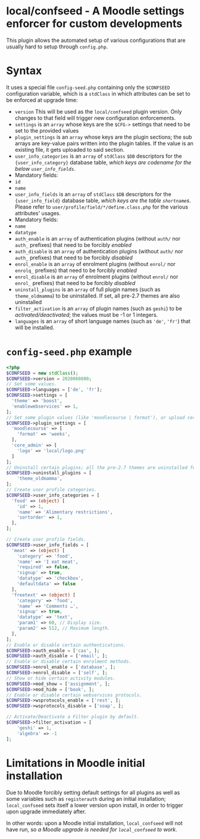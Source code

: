 # local/confseed - A Moodle settings enforcer for custom developments

This plugin allows the automated setup of various configurations that are usually hard to setup through `config.php`.

# Syntax

It uses a special file `config-seed.php` containing only the `$CONFSEED` configuration variable, which is a `stdClass` in which attributes can be set to be enforced at upgrade time:

* `version` This will be used as the `local/confseed` plugin version. Only changes to that field will trigger new configuration enforcements.
* `settings` is an `array` whose keys are the `$CFG->` settings that need to be set to the provided values
* `plugin_settings` is an `array` whose keys are the plugin sections; the sub arrays are key-value pairs written into the plugin tables. If the value is an existing file, it gets uploaded to said section.
* `user_info_categories` is an `array` of `stdClass` `$DB` descriptors for the `{user_info_category}` database table, *which keys are codename for the below `user_info_fields`*.
 * Mandatory fields:
  * `id`
  * `name`
* `user_info_fields` is an `array` of `stdClass` `$DB` descriptors for the `{user_info_field}` database table, *which keys are the table `shortname`s*. Please refer to `user/profile/field/*/define.class.php` for the various attributes' usages.
 * Mandatory fields:
  * `name`
  * `datatype`
* `auth_enable` is an `array` of authentication plugins (without `auth/` nor `auth_` prefixes) that need to be forcibly *enabled*
* `auth_disable` is an `array` of authentication plugins (without `auth/` nor `auth_` prefixes) that need to be forcibly *disabled*
* `enrol_enable` is an `array` of enrolment plugins (without `enrol/` nor `enrolq_` prefixes) that need to be forcibly *enabled*
* `enrol_disable` is an `array` of enrolment plugins (without `enrol/` nor `enrol_` prefixes) that need to be forcibly *disabled*
* `uninstall_plugins` is an `array` of full plugin names (such as `theme_oldmamma`) to be uninstalled. If set, all pre-2.7 themes are also uninstalled
* `filter_activation` is an `array` of plugin names (such as `geshi`) to be *activated/deactivated*; the values must be -1 or 1 integers.
* `languages` is an `array` of short language names (such as `'de'`, `'fr'`) that will be installed.


# `config-seed.php` example
```php
<?php
$CONFSEED = new stdClass();
$CONFSEED->version = 2020060800;
// Set some values.
$CONFSEED->languages = ['de', 'fr'];
$CONFSEED->settings = [
  'theme' => 'boost',
  'enablewebservices' => 1,
];
// Set some plugin values (like 'moodlecourse | format'), or upload certain files.
$CONFSEED->plugin_settings = [
  'moodlecourse' => [
    'format' => 'weeks',
  ],
  'core_admin' => [
    'logo' => 'local/logo.png'
  ]
];
// Uninstall certain plugins; all the pre-2.7 themes are uninstalled forcibly if the variable is set.
$CONFSEED->uninstall_plugins = [
    'theme_oldmamma',
];
// Create user profile categories.
$CONFSEED->user_info_categories = [
  'food' => (object) [
    'id' => 1,
    'name' => 'Alimentary restrictions',
    'sortorder' => 1,
  ],
];

// Create user profile fields.
$CONFSEED->user_info_fields = [
  'meat' => (object) [
    'category' => 'food',
    'name' => 'I eat meat',
    'required' => false,
    'signup' => true,
    'datatype' => 'checkbox',
    'defaultdata' => false
  ],
  'freetext' => (object) [
    'category' => 'food',
    'name' => 'Comments …',
    'signup' => true,
    'datatype' => 'text',
    'param1' => 60, // Display size.
    'param2' => 512, // Maximum length.
  ],
];
// Enable or disable certain authentications.
$CONFSEED->auth_enable = ['cas', ];
$CONFSEED->auth_disable = ['email', ];
// Enable or disable certain enrolment methods.
$CONFSEED->enrol_enable = ['database', ];
$CONFSEED->enrol_disable = ['self', ];
// Show or hide certain activity modules.
$CONFSEED->mod_show = ['assignment', ];
$CONFSEED->mod_hide = ['book', ];
// Enable or disable certain webservices protocols.
$CONFSEED->wsprotocols_enable = ['rest', ];
$CONFSEED->wsprotocols_disable = ['soap', ];

// Activate/Deactivate a Filter plugin by default.
$CONFSEED->filter_activation = [
    'geshi' => 1,
    'algebra' => -1
];
```

# Limitations in Moodle initial installation

Due to Moodle forcibly setting default settings for all plugins as well as some variables such as `registerauth` during an initial installation; `local_confseed` sets itself a lower version upon install, in order to trigger upon upgrade immediately after.

In other words: upon a Moodle initial installation, `local_confseed` will not have run, so *a Moodle upgrade is needed for `local_confseed` to work*.
